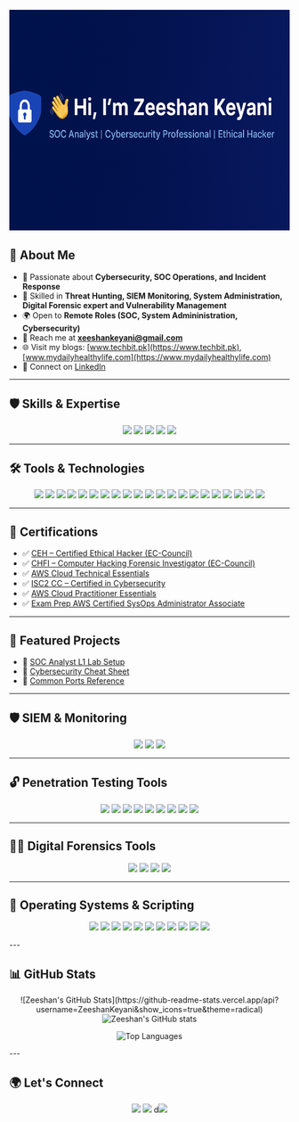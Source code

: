 <!-- Banner -->
<p align="center">
  <img src="https://github.com/ZeeshanKeyani/ZeeshanKeyani/raw/main/bannerimage.png" alt="Zeeshan Keyani Banner" width="1584" height="396" />
</p>

## 📌 About Me  
- 🔐 Passionate about **Cybersecurity, SOC Operations, and Incident Response**  
- 🎯 Skilled in **Threat Hunting, SIEM Monitoring, System Administration, Digital Forensic expert and Vulnerability Management**  
- 🌍 Open to **Remote Roles (SOC, System Admininistration, Cybersecurity)**  
- 📧 Reach me at **xeeshankeyani@gmail.com**  
- 🌐 Visit my blogs: [www.techbit.pk](https://www.techbit.pk), [www.mydailyhealthylife.com](https://www.mydailyhealthylife.com)
- 💼 Connect on [LinkedIn](https://www.linkedin.com/in/xeeshankeyani/)  

---

## 🛡️ Skills & Expertise  

<p align="center">
  <img src="https://img.shields.io/badge/SOC%20Operations-blue?style=for-the-badge&logo=siem&logoColor=white" />
  <img src="https://img.shields.io/badge/Threat%20Hunting-red?style=for-the-badge&logo=attack&logoColor=white" />
  <img src="https://img.shields.io/badge/Incident%20Response-yellow?style=for-the-badge&logo=incident&logoColor=black" />
  <img src="https://img.shields.io/badge/Penetration%20Testing-green?style=for-the-badge&logo=kalilinux&logoColor=white" />
  <img src="https://img.shields.io/badge/Digital%20Forensics-purple?style=for-the-badge&logo=autopsy&logoColor=white" />
</p>

---

## 🛠 Tools & Technologies  

<p align="center">
  <!-- SIEM & Monitoring -->
  <img src="https://img.shields.io/badge/Splunk-black?style=for-the-badge&logo=splunk&logoColor=white" />
  <img src="https://img.shields.io/badge/Wazuh-007ACC?style=for-the-badge&logo=wazuh&logoColor=white" />
  <img src="https://img.shields.io/badge/ELK%20Stack-005571?style=for-the-badge&logo=elastic&logoColor=white" />

  <!-- Penetration Testing -->
  <img src="https://img.shields.io/badge/Metasploit-blueviolet?style=for-the-badge&logo=metasploit&logoColor=white" />
  <img src="https://img.shields.io/badge/Nmap-00457C?style=for-the-badge&logo=nmap&logoColor=white" />
  <img src="https://img.shields.io/badge/Nikto-red?style=for-the-badge&logo=securityscorecard&logoColor=white" />
  <img src="https://img.shields.io/badge/John%20the%20Ripper-darkgreen?style=for-the-badge&logo=gnometerminal&logoColor=white" />
  <img src="https://img.shields.io/badge/Hydra-purple?style=for-the-badge&logo=gnometerminal&logoColor=white" />
  <img src="https://img.shields.io/badge/Aircrack--ng-brown?style=for-the-badge&logo=wireshark&logoColor=white" />
  <img src="https://img.shields.io/badge/Wireshark-lightblue?style=for-the-badge&logo=wireshark&logoColor=black" />
  <img src="https://img.shields.io/badge/Burp%20Suite-orange?style=for-the-badge&logo=burpsuite&logoColor=white" />
  <img src="https://img.shields.io/badge/OWASP%20ZAP-2F4F4F?style=for-the-badge&logo=owasp&logoColor=white" />
  
  <!-- Digital Forensics -->
  <img src="https://img.shields.io/badge/Autopsy-1E90FF?style=for-the-badge&logo=windows&logoColor=white" />
  <img src="https://img.shields.io/badge/Volatility-4682B4?style=for-the-badge&logo=gnometerminal&logoColor=white" />
  <img src="https://img.shields.io/badge/FTK-696969?style=for-the-badge&logo=fortran&logoColor=white" />
  <img src="https://img.shields.io/badge/EnCase-8B0000?style=for-the-badge&logo=windows&logoColor=white" />

  <!-- OS & Scripting -->
  <img src="https://img.shields.io/badge/Linux-000000?style=for-the-badge&logo=linux&logoColor=white" />
  <img src="https://img.shields.io/badge/Kali%20Linux-557C94?style=for-the-badge&logo=kalilinux&logoColor=white" />
  <img src="https://img.shields.io/badge/Parrot%20OS-3CB371?style=for-the-badge&logo=linux&logoColor=white" />
  <img src="https://img.shields.io/badge/Python-3776AB?style=for-the-badge&logo=python&logoColor=white" />
  <img src="https://img.shields.io/badge/Bash-4EAA25?style=for-the-badge&logo=gnu-bash&logoColor=white" />
</p>


---

## 📜 Certifications  

- ✅ [CEH – Certified Ethical Hacker (EC-Council)](https://www.eccouncil.org/train-certify/certified-ethical-hacker-ceh/)  
- ✅ [CHFI – Computer Hacking Forensic Investigator (EC-Council)](https://www.eccouncil.org/train-certify/computer-hacking-forensic-investigator-chfi/)  
- ✅ [AWS Cloud Technical Essentials](https://www.coursera.org/account/accomplishments/certificate/TY3GKA4CS9BV)
- ✅ [ISC2 CC – Certified in Cybersecurity](https://www.isc2.org/certifications/cc)
- ✅ [AWS Cloud Practitioner Essentials](https://www.coursera.org/account/accomplishments/certificate/BC6AG5Q8UMWN)
- ✅ [Exam Prep AWS Certified SysOps Administrator Associate](https://www.coursera.org/account/accomplishments/certificate/648PZW3DTZKB)
---


## 📂 Featured Projects  

- 🔹 [SOC Analyst L1 Lab Setup](./soc-lab.md)  
- 🔹 [Cybersecurity Cheat Sheet](https://github.com/ZeeshanKeyani/Cybersecurity-Cheat-Sheets)  
- 🔹 [Common Ports Reference](https://github.com/ZeeshanKeyani/-Common-Ports-Reference/blob/main/README.md)  

---
## 🛡️ SIEM & Monitoring
<p align="center">
  <img src="https://img.shields.io/badge/Splunk-black?style=for-the-badge&logo=splunk&logoColor=white" />
  <img src="https://img.shields.io/badge/Wazuh-007ACC?style=for-the-badge&logo=wazuh&logoColor=white" />
  <img src="https://img.shields.io/badge/ELK%20Stack-005571?style=for-the-badge&logo=elastic&logoColor=white" />
</p>

---

## 🔓 Penetration Testing Tools
<p align="center">
  <img src="https://img.shields.io/badge/Metasploit-blueviolet?style=for-the-badge&logo=metasploit&logoColor=white" />
  <img src="https://img.shields.io/badge/Nmap-00457C?style=for-the-badge&logo=nmap&logoColor=white" />
  <img src="https://img.shields.io/badge/Nikto-red?style=for-the-badge&logo=securityscorecard&logoColor=white" />
  <img src="https://img.shields.io/badge/John%20the%20Ripper-darkgreen?style=for-the-badge&logo=gnometerminal&logoColor=white" />
  <img src="https://img.shields.io/badge/Hydra-purple?style=for-the-badge&logo=gnometerminal&logoColor=white" />
  <img src="https://img.shields.io/badge/Aircrack--ng-brown?style=for-the-badge&logo=wireshark&logoColor=white" />
  <img src="https://img.shields.io/badge/Wireshark-lightblue?style=for-the-badge&logo=wireshark&logoColor=black" />
  <img src="https://img.shields.io/badge/Burp%20Suite-orange?style=for-the-badge&logo=burpsuite&logoColor=white" />
  <img src="https://img.shields.io/badge/OWASP%20ZAP-2F4F4F?style=for-the-badge&logo=owasp&logoColor=white" />
</p>

---

## 🧑‍💻 Digital Forensics Tools
<p align="center">
  <img src="https://img.shields.io/badge/Autopsy-1E90FF?style=for-the-badge&logo=windows&logoColor=white" />
  <img src="https://img.shields.io/badge/Volatility-4682B4?style=for-the-badge&logo=gnometerminal&logoColor=white" />
  <img src="https://img.shields.io/badge/FTK-696969?style=for-the-badge&logo=fortran&logoColor=white" />
  <img src="https://img.shields.io/badge/EnCase-8B0000?style=for-the-badge&logo=windows&logoColor=white" />
</p>

---

## 🐧 Operating Systems & Scripting
<p align="center">
  <img src="https://img.shields.io/badge/Linux-000000?style=for-the-badge&logo=linux&logoColor=white" />
  <img src="https://img.shields.io/badge/Kali%20Linux-557C94?style=for-the-badge&logo=kalilinux&logoColor=white" />
  <img src="https://img.shields.io/badge/Parrot%20OS-3CB371?style=for-the-badge&logo=linux&logoColor=white" />
  <img src="https://img.shields.io/badge/Ubuntu-E95420?style=for-the-badge&logo=ubuntu&logoColor=white" />
  <img src="https://img.shields.io/badge/Windows-0078D6?style=for-the-badge&logo=windows&logoColor=white" />
  <img src="https://img.shields.io/badge/Windows%20Server-0078D6?style=for-the-badge&logo=windows&logoColor=white" />
  <img src="https://img.shields.io/badge/Active%20Directory-003366?style=for-the-badge&logo=microsoft&logoColor=white" />
  <img src="https://img.shields.io/badge/Python-3776AB?style=for-the-badge&logo=python&logoColor=white" />
  <img src="https://img.shields.io/badge/Bash-4EAA25?style=for-the-badge&logo=gnu-bash&logoColor=white" />
  <img src="https://img.shields.io/badge/Palo%20Alto%20Firewall-FF6F00?style=for-the-badge&logo=paloaltonetworks&logoColor=white" />
  <img src="https://img.shields.io/badge/Fortinet%20Firewall-EE3124?style=for-the-badge&logo=fortinet&logoColor=white" />
</p>
---

## 📊 GitHub Stats  

<p align="center">
  ![Zeeshan's GitHub Stats](https://github-readme-stats.vercel.app/api?username=ZeeshanKeyani&show_icons=true&theme=radical)

  <img src="https://github-readme-stats.vercel.app/api?username=ZeeshanKeyani&show_icons=true&theme=default" alt="Zeeshan's GitHub stats" />
</p>

<p align="center">
  <img src="https://github-readme-stats.vercel.app/api/top-langs/?username=ZeeshanKeyani&layout=compact&theme=default" alt="Top Languages" />
</p>
---

## 🌍 Let's Connect  

<p align="center">
  <a href="mailto:xeeshankeyani@gmail.com"><img src="https://img.shields.io/badge/Email-red?style=for-the-badge&logo=gmail&logoColor=white" /></a>
  <a href="https://www.linkedin.com/in/xeeshankeyani/"><img src="https://img.shields.io/badge/LinkedIn-blue?style=for-the-badge&logo=linkedin&logoColor=white" /></a>
d<a href="https://www.techbit.pk"><img src="https://img.shields.io/badge/Website-000000?style=for-the-badge&logo=google-chrome&logoColor=white" /></a>
</p>


